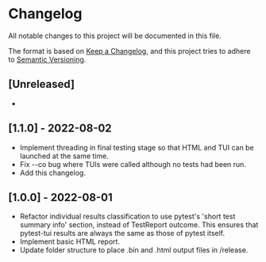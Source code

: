 # Changelog

All notable changes to this project will be documented in this file.

The format is based on [Keep a Changelog](https://keepachangelog.com/en/1.0.0/),
and this project tries to adhere to [Semantic Versioning](https://semver.org/spec/v2.0.0.html).

## [Unreleased]

-

## [1.1.0] - 2022-08-02

- Implement threading in final testing stage so that HTML and TUI can be launched at the same time.
- Fix --co bug where TUIs were called although no tests had been run.
- Add this changelog.

## [1.0.0] - 2022-08-01

- Refactor individual results classification to use pytest's 'short test summary info' section, instead of TestReport outcome. This ensures that pytest-tui results are always the same as those of pytest itself.
- Implement basic HTML report.
- Update folder structure to place .bin and .html output files in /release.
